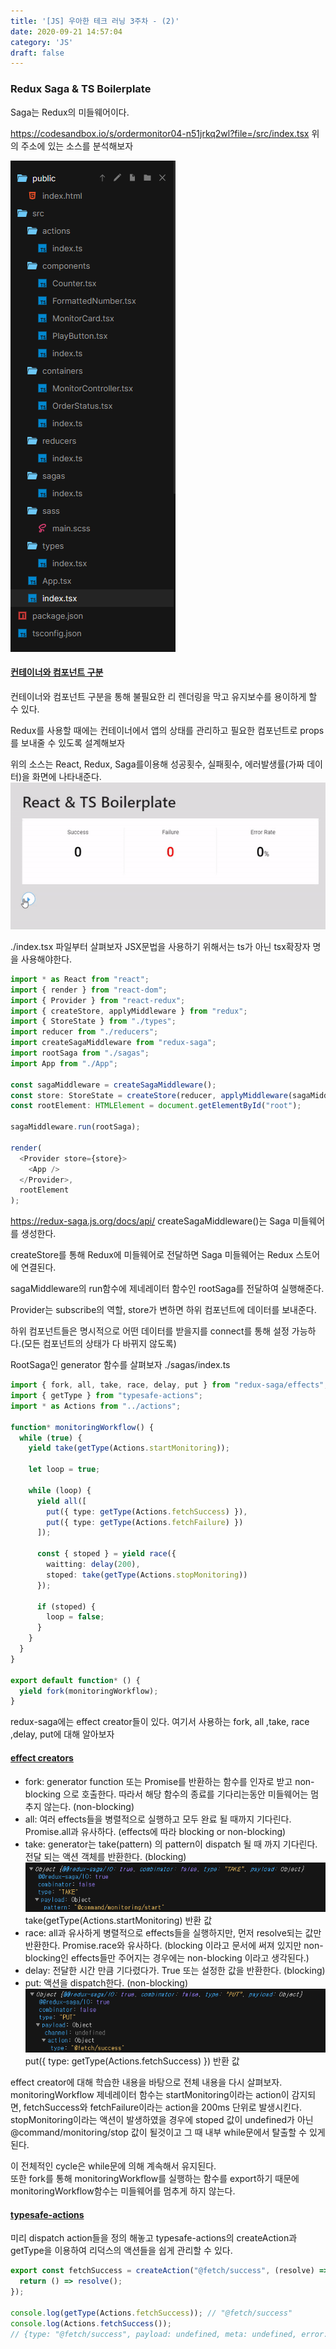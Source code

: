 ```yaml
---
title: '[JS] 우아한 테크 러닝 3주차 - (2)' 
date: 2020-09-21 14:57:04
category: 'JS'
draft: false
---
```



### Redux Saga & TS Boilerplate

Saga는 Redux의 미들웨어이다.

https://codesandbox.io/s/ordermonitor04-n51jrkq2wl?file=/src/index.tsx
위의 주소에 있는 소스를 분석해보자

![directory3-2](./image/directory3-2.png)

#### [컨테이너와 컴포넌트 구분](https://www.zerocho.com/category/React/post/57e1428c11a9b10015e803aa)

컨테이너와 컴포넌트 구분을 통해 불필요한 리 렌더링을 막고 유지보수를 용이하게 할 수 있다.

Redux를 사용할 때에는 컨테이너에서 앱의 상태를 관리하고 필요한 컴포넌트로 props를 보내줄 수 있도록 설계해보자

위의 소스는 React, Redux, Saga를이용해 성공횟수, 실패횟수, 에러발생률(가짜 데이터)을 화면에 나타내준다.
![3-2](./image/3-2.gif)

./index.tsx 파일부터 살펴보자
JSX문법을 사용하기 위해서는 ts가 아닌 tsx확장자 명을 사용해야한다.
```ts
import * as React from "react";
import { render } from "react-dom";
import { Provider } from "react-redux";
import { createStore, applyMiddleware } from "redux";
import { StoreState } from "./types";
import reducer from "./reducers";
import createSagaMiddleware from "redux-saga";
import rootSaga from "./sagas";
import App from "./App";

const sagaMiddleware = createSagaMiddleware();
const store: StoreState = createStore(reducer, applyMiddleware(sagaMiddleware));
const rootElement: HTMLElement = document.getElementById("root");

sagaMiddleware.run(rootSaga);

render(
  <Provider store={store}>
    <App />
  </Provider>,
  rootElement
);
```
https://redux-saga.js.org/docs/api/
createSagaMiddleware()는 Saga 미들웨어를 생성한다.

createStore를 통해 Redux에 미들웨어로 전달하면 Saga 미들웨어는 Redux 스토어에 연결된다.

sagaMiddleware의 run함수에 제네레이터 함수인 rootSaga를 전달하여 실행해준다.

Provider는 subscribe의 역할, store가 변하면 하위 컴포넌트에 데이터를 보내준다.

하위 컴포넌트들은 명시적으로 어떤 데이터를 받을지를 connect를 통해 설정 가능하다.(모든 컴포넌트의 상태가 다 바뀌지 않도록)

RootSaga인 generator 함수를 살펴보자
./sagas/index.ts
```ts
import { fork, all, take, race, delay, put } from "redux-saga/effects";
import { getType } from "typesafe-actions";
import * as Actions from "../actions";

function* monitoringWorkflow() {
  while (true) {
    yield take(getType(Actions.startMonitoring));

    let loop = true;

    while (loop) {
      yield all([
        put({ type: getType(Actions.fetchSuccess) }),
        put({ type: getType(Actions.fetchFailure) })
      ]);

      const { stoped } = yield race({
        waitting: delay(200),
        stoped: take(getType(Actions.stopMonitoring))
      });

      if (stoped) {
        loop = false;
      }
    }
  }
}

export default function* () {
  yield fork(monitoringWorkflow);
}
```
redux-saga에는 effect creator들이 있다.
여기서 사용하는 fork, all ,take, race ,delay, put에 대해 알아보자

#### [effect creators](https://redux-saga.js.org/docs/api/#effect-creators)

- fork: generator function 또는 Promise를 반환하는 함수를 인자로 받고 non-blocking 으로 호출한다. 
따라서 해당 함수의 종료를 기다리는동안 미들웨어는 멈추지 않는다. (non-blocking)
- all: 여러 effects들을 병렬적으로 실행하고 모두 완료 될 때까지 기다린다.
 Promise.all과 유사하다. (effects에 따라 blocking or non-blocking)
- take: generator는 take(pattern) 의 pattern이 dispatch 될 때 까지 기다린다. 
전달 되는 액션 객체를 반환한다. (blocking)
![startMonitoring](./image/startMonitoring.png) 
take(getType(Actions.startMonitoring) 반환 값
- race: all과 유사하게 병렬적으로 effects들을 실행하지만, 먼저 resolve되는 값만 반환한다. Promise.race와 유사하다.
 (blocking 이라고 문서에 써져 있지만 non-blocking인 effects들만 주어지는 경우에는 non-blocking 이라고 생각된다.) 
- delay: 전달한 시간 만큼 기다렸다가. True 또는 설정한 값을 반환한다. (blocking)
- put: 액션을 dispatch한다. (non-blocking)
![fetchsuccess](./image/fetchsuccess.png) 
put({ type: getType(Actions.fetchSuccess) }) 반환 값

effect creator에 대해 학습한 내용을 바탕으로 전체 내용을 다시 살펴보자.
monitoringWorkflow 제네레이터 함수는 startMonitoring이라는 action이 감지되면, fetchSuccess와 fetchFailure이라는 action을 200ms 단위로 발생시킨다.
stopMonitoring이라는 액션이 발생하였을 경우에 stoped 값이 undefined가 아닌 @command/monitoring/stop 값이 될것이고 그 때 내부 while문에서 탈출할 수 있게된다. 
      
이 전체적인 cycle은 while문에 의해 계속해서 유지된다.               
또한 fork를 통해 monitoringWorkflow를 실행하는 함수를 export하기 때문에 monitoringWorkflow함수는 미들웨어를 멈추게 하지 않는다.



#### [typesafe-actions](https://github.com/piotrwitek/typesafe-actions#createaction)
미리 dispatch action들을 정의 해놓고 typesafe-actions의 createAction과 getType을 이용하여 리덕스의 액션들을 쉽게 관리할 수 있다.

```ts
export const fetchSuccess = createAction("@fetch/success", (resolve) => {
  return () => resolve();
});
  
console.log(getType(Actions.fetchSuccess)); // "@fetch/success"
console.log(Actions.fetchSuccess());
// {type: "@fetch/success", payload: undefined, meta: undefined, error: undefined}
```




